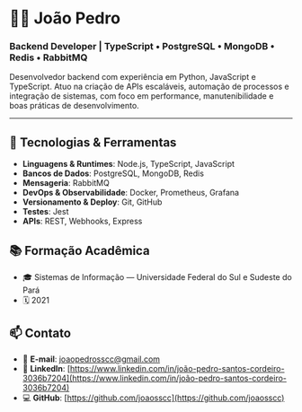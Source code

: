 # 👨‍💻 João Pedro

### Backend Developer | TypeScript • PostgreSQL • MongoDB • Redis • RabbitMQ

Desenvolvedor backend com experiência em Python, JavaScript e TypeScript. Atuo na criação de APIs escaláveis, automação de processos e integração de sistemas, com foco em performance, manutenibilidade e boas práticas de desenvolvimento.

---

## 🚀 Tecnologias & Ferramentas

- **Linguagens & Runtimes**: Node.js, TypeScript, JavaScript  
- **Bancos de Dados**: PostgreSQL, MongoDB, Redis  
- **Mensageria**: RabbitMQ  
- **DevOps & Observabilidade**: Docker, Prometheus, Grafana  
- **Versionamento & Deploy**: Git, GitHub
- **Testes**: Jest
- **APIs**: REST, Webhooks, Express

## 📚 Formação Acadêmica

- 🎓 Sistemas de Informação — Universidade Federal do Sul e Sudeste do Pará
- 🗓️ 2021

## 📫 Contato

- 📧 **E-mail**: joaopedrosscc@gmail.com  
- 🔗 **LinkedIn**: [https://www.linkedin.com/in/joão-pedro-santos-cordeiro-3036b7204](https://www.linkedin.com/in/joão-pedro-santos-cordeiro-3036b7204)
- 💻 **GitHub**: [https://github.com/joaosscc](https://github.com/joaosscc)

